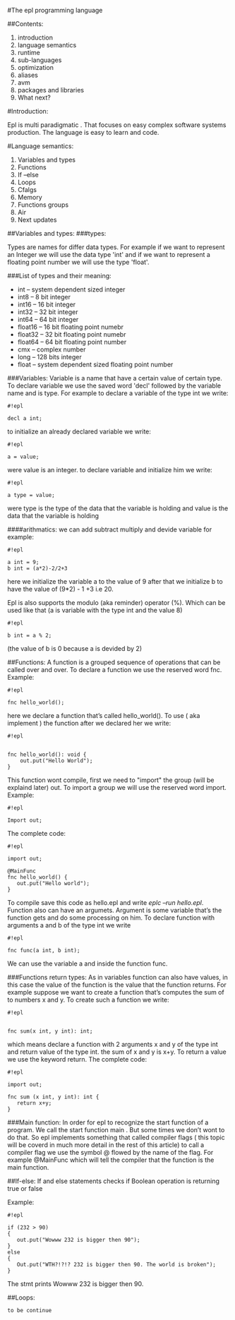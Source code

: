 #The epl programming language

##Contents:
1. introduction
2. language semantics
3. runtime
4. sub-languages
5. optimization
6. aliases
7. avm
8. packages and libraries
9. What next?

#Introduction:

Epl is multi paradigmatic . That focuses on easy complex software systems
production. The language is easy to learn and code.

#Language semantics:
1. Variables and types
2. Functions
3. If –else
4. Loops
5. Cfalgs
6. Memory
7. Functions groups
8. Air
9. Next updates

##Variables and types:
###types:

Types are names for differ data types. For example if we want to represent an
Integer we will use the data type 'int' and if we want to represent a floating
point number we will use the type 'float'.

###List of types and their meaning:

* int – system dependent sized integer
* int8 – 8 bit integer
* int16 – 16 bit integer
* int32 – 32 bit integer
* int64 – 64 bit integer
* float16 – 16 bit floating point numebr
* float32 – 32 bit floating point numebr
* float64 – 64 bit floating point number
* cmx – complex number
* long – 128 bits integer
* float – system dependent sized floating point number

###Variables:
Variable is a name that have a certain value of certain type.
To declare variable we use the saved word 'decl' followed by the variable name
and is type. For example to declare a variable of the type int we write:

```
#!epl

decl a int;
```

to initialize an already declared variable we write:

```
#!epl

a = value;
```
were value is an integer.
to declare variable and initialize him we write:

```
#!epl

a type = value;
```

were type is the type of the data that the variable is holding and value is the data
that the variable is holding

####arithmatics:
we can add subtract multiply and devide variable for example:

```
#!epl

a int = 9;
b int = (a*2)-2/2+3
```

here we initialize the variable a to the value of 9
after that we initialize b to have the value of (9*2) - 1 +3 i.e 20.

Epl is also supports the modulo (aka reminder) operator (%). Which can be used like
that (a is variable with the type int and the value 8) 
```
#!epl

b int = a % 2;
```
(the value of b is 0
because a is devided by 2)

##Functions:
A function is a grouped sequence of operations that can be called over and over.
To declare a function we use the reserved word fnc.
Example:

```
#!epl

fnc hello_world();
```

here we declare a function that’s called hello_world(). To use ( aka implement ) the
function after we declared her we write:

```
#!epl


fnc hello_world(): void {
    out.put("Hello World");
}
```

This function wont compile, first we need to "import" the group (will be explaind
later) out. 
To import a group we will use the reserved word import.
Example:

```
#!epl

Import out;

```
The complete code:

```
#!epl

import out;

@MainFunc
fnc hello_world() {
   out.put("Hello world");
}
```


To compile save this code as hello.epl and write *eplc –run hello.epl*.
Function also can have an argumets. Argument is some variable that’s the function
gets and do some processing on him. To declare function with arguments a and b of
the type int we write 
```
#!epl

fnc func(a int, b int);
```

We can use the variable a and inside the function func.

###Functions return types:
As in variables function can also have values, in this case the value of the function is
the value that the function returns. For example suppose we want to create a
function that’s computes the sum of to numbers x and y. To create such a function
we write:
```
#!epl


fnc sum(x int, y int): int;
```

which means declare a function with 2 arguments x and y of the type int and return
value of the type int.
the sum of x and y is x+y. To return a value we use the keyword return.
The complete code:

```
#!epl

import out;

fnc sum (x int, y int): int {
   return x+y;
}
```

###Main function:
In order for epl to recognize the start function of a program. We call the start
function main . But some times we don’t wont to do that. So epl implements
something that called compiler flags ( this topic will be coverd in much more detail in
the rest of this article) to call a compiler flag we use the symbol @ flowed by the
name of the flag. For example @MainFunc which will tell the compiler that the
function is the main function.

##If-else:
If and else statements checks if Boolean operation is returning true or false

Example:

```
#!epl

if (232 > 90)
{
   out.put("Wowww 232 is bigger then 90");
}
else
{
   Out.put("WTH?!?!? 232 is bigger then 90. The world is broken");
}
```


The stmt prints Wowww 232 is bigger then 90.

##Loops:
 ```
to be continue
```
